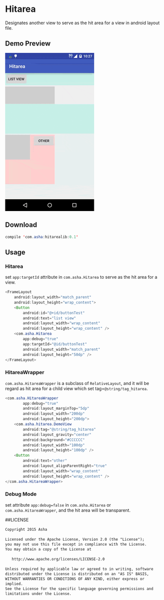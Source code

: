 # Hitarea
Designates another view to serve as the hit area for a view in android layout file.

## Demo Preview
![DemoPreview](https://raw.githubusercontent.com/ashqal/Hitarea/master/screenshot/HitareaPreview.gif)

## Download
```java
compile 'com.asha:hitarealib:0.1'
```

## Usage
### Hitarea
set `app:targetId` attribute in `com.asha.Hitarea` to serve as the hit area for a view.
```java
<FrameLayout
    android:layout_width="match_parent"
    android:layout_height="wrap_content">
    <Button
        android:id="@+id/buttonTest"
        android:text="list view"
        android:layout_width="wrap_content"
        android:layout_height="wrap_content" />
    <com.asha.Hitarea
        app:debug="true"
        app:targetId="@id/buttonTest"
        android:layout_width="match_parent"
        android:layout_height="50dp" />
</FrameLayout>
```

### HitareaWrapper
`com.asha.HitareaWrapper` is a subclass of `RelativeLayout`, and it will be regard as hit area for a child view which set tag=`@string/tag_hitarea`.
```java
<com.asha.HitareaWrapper
        app:debug="true"
        android:layout_marginTop="5dp"
        android:layout_width="200dp"
        android:layout_height="200dp">
    <com.asha.hitarea.DemoView
        android:tag="@string/tag_hitarea"
        android:layout_gravity="center"
        android:background="#CCCCCC"
        android:layout_width="100dp"
        android:layout_height="100dp" />
    <Button
        android:text="other"
        android:layout_alignParentRight="true"
        android:layout_width="wrap_content"
        android:layout_height="wrap_content" />
</com.asha.HitareaWrapper>
```

### Debug Mode
set attribute `app:debug=false` in `com.asha.Hitarea` or `com.asha.HitareaWrapper`, and the hit area will be transparent.

##LICENSE
```
Copyright 2015 Asha

Licensed under the Apache License, Version 2.0 (the "License");
you may not use this file except in compliance with the License.
You may obtain a copy of the License at

   http://www.apache.org/licenses/LICENSE-2.0

Unless required by applicable law or agreed to in writing, software
distributed under the License is distributed on an "AS IS" BASIS,
WITHOUT WARRANTIES OR CONDITIONS OF ANY KIND, either express or implied.
See the License for the specific language governing permissions and
limitations under the License.
```